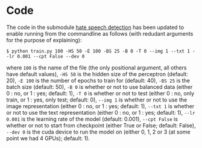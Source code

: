 # Code

The code in the submodule [hate speech detection](https://github.com/sagahansson/hate-speech-detection/tree/ffb0970eb5e207d7e8d384dc872bc93095a23109) has been updated to enable running from the commandline as follows (with redudant arguments for the purpose of explaining):

`$ python train.py 100 -HS 50 -E 100 -BS 25 -B 0 -T 0 --img 1 --txt 1 --lr 0.001 --cpt False --dev 0` 

where `100` is the name of the file (the only positional argument, all others have default values), 
`-HS 50` is the hidden size of the perceptron (default: 20), 
`-E 100` is the number of epochs to train for (default: 40),
`-BS 25` is the batch size (default: 50),
`-B 0` is whether or not to use balanced data (either 0 : no, or 1 : yes; default: 1),
`-T 0` is whether or not to test (either 0 : no, only train, or 1 : yes, only test; default: 0),
`--img 1` is whether or not to use the image representation (either 0 : no, or 1 : yes; default: 1), 
`--txt 1` is whether or not to use the text representation (either 0 : no, or 1 : yes; default: 1), 
`--lr 0.001` is the learning rate of the model (default: 0.001),
`--cpt False` is whether or not to start from checkpoint (either True or False; default: False),
`--dev 0` is the cuda device to run the model on (either 0, 1, 2 or 3 (at some point we had 4 GPUs); default: 1).
